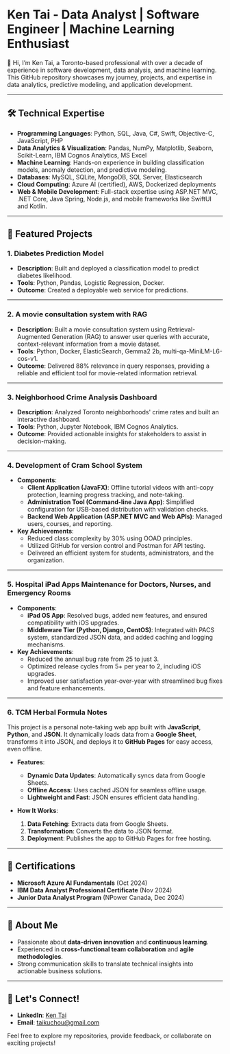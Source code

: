 # Ken Tai - Data Analyst | Software Engineer | Machine Learning Enthusiast

👋 Hi, I’m Ken Tai, a Toronto-based professional with over a decade of experience in software development, data analysis, and machine learning. This GitHub repository showcases my journey, projects, and expertise in data analytics, predictive modeling, and application development.

---

## 🛠 Technical Expertise
- **Programming Languages**: Python, SQL, Java, C#, Swift, Objective-C, JavaScript, PHP
- **Data Analytics & Visualization**: Pandas, NumPy, Matplotlib, Seaborn, Scikit-Learn, IBM Cognos Analytics, MS Excel
- **Machine Learning**: Hands-on experience in building classification models, anomaly detection, and predictive modeling.
- **Databases**: MySQL, SQLite, MongoDB, SQL Server, Elasticsearch
- **Cloud Computing**: Azure AI (certified), AWS, Dockerized deployments
- **Web & Mobile Development**: Full-stack expertise using ASP.NET MVC, .NET Core, Java Spring, Node.js, and mobile frameworks like SwiftUI and Kotlin.

---

## 📂 Featured Projects

### 1. **Diabetes Prediction Model**
- **Description**: Built and deployed a classification model to predict diabetes likelihood.
- **Tools**: Python, Pandas, Logistic Regression, Docker.
- **Outcome**: Created a deployable web service for predictions.

---

### 2. **A movie consultation system with RAG**
- **Description**: Built a movie consultation system using Retrieval-Augmented Generation (RAG) to answer user queries with accurate, context-relevant information from a movie dataset.
- **Tools**: Python, Docker, ElasticSearch, Gemma2 2b, multi-qa-MiniLM-L6-cos-v1.
- **Outcome**: Delivered 88% relevance in query responses, providing a reliable and efficient tool for movie-related information retrieval.

---

### 3. **Neighborhood Crime Analysis Dashboard**
- **Description**: Analyzed Toronto neighborhoods' crime rates and built an interactive dashboard.
- **Tools**: Python, Jupyter Notebook, IBM Cognos Analytics.
- **Outcome**: Provided actionable insights for stakeholders to assist in decision-making.

---

### 4. **Development of Cram School System**
- **Components**:
  - **Client Application (JavaFX)**: Offline tutorial videos with anti-copy protection, learning progress tracking, and note-taking.
  - **Administration Tool (Command-line Java App)**: Simplified configuration for USB-based distribution with validation checks.
  - **Backend Web Application (ASP.NET MVC and Web APIs)**: Managed users, courses, and reporting.
- **Key Achievements**:
  - Reduced class complexity by 30% using OOAD principles.
  - Utilized GitHub for version control and Postman for API testing.
  - Delivered an efficient system for students, administrators, and the organization.

---

### 5. **Hospital iPad Apps Maintenance for Doctors, Nurses, and Emergency Rooms**
- **Components**:
  - **iPad OS App**: Resolved bugs, added new features, and ensured compatibility with iOS upgrades.
  - **Middleware Tier (Python, Django, CentOS)**: Integrated with PACS system, standardized JSON data, and added caching and logging mechanisms.
- **Key Achievements**:
  - Reduced the annual bug rate from 25 to just 3.
  - Optimized release cycles from 5+ per year to 2, including iOS upgrades.
  - Improved user satisfaction year-over-year with streamlined bug fixes and feature enhancements.

---

### 6. **TCM Herbal Formula Notes**

This project is a personal note-taking web app built with **JavaScript**, **Python**, and **JSON**. It dynamically loads data from a **Google Sheet**, transforms it into JSON, and deploys it to **GitHub Pages** for easy access, even offline.

- **Features**:
  - **Dynamic Data Updates**: Automatically syncs data from Google Sheets.
  - **Offline Access**: Uses cached JSON for seamless offline usage.
  - **Lightweight and Fast**: JSON ensures efficient data handling.

- **How It Works**:
  1. **Data Fetching**: Extracts data from Google Sheets.
  2. **Transformation**: Converts the data to JSON format.
  3. **Deployment**: Publishes the app to GitHub Pages for free hosting.

---


## 📜 Certifications
- **Microsoft Azure AI Fundamentals** (Oct 2024)
- **IBM Data Analyst Professional Certificate** (Nov 2024)
- **Junior Data Analyst Program** (NPower Canada, Dec 2024)

---

## 🌟 About Me
- Passionate about **data-driven innovation** and **continuous learning**.
- Experienced in **cross-functional team collaboration** and **agile methodologies**.
- Strong communication skills to translate technical insights into actionable business solutions.

---

## 🔗 Let's Connect!
- **LinkedIn**: [Ken Tai](https://www.linkedin.com/in/ken-tai-kuchou/)
- **Email**: taikuchou@gmail.com

Feel free to explore my repositories, provide feedback, or collaborate on exciting projects!
